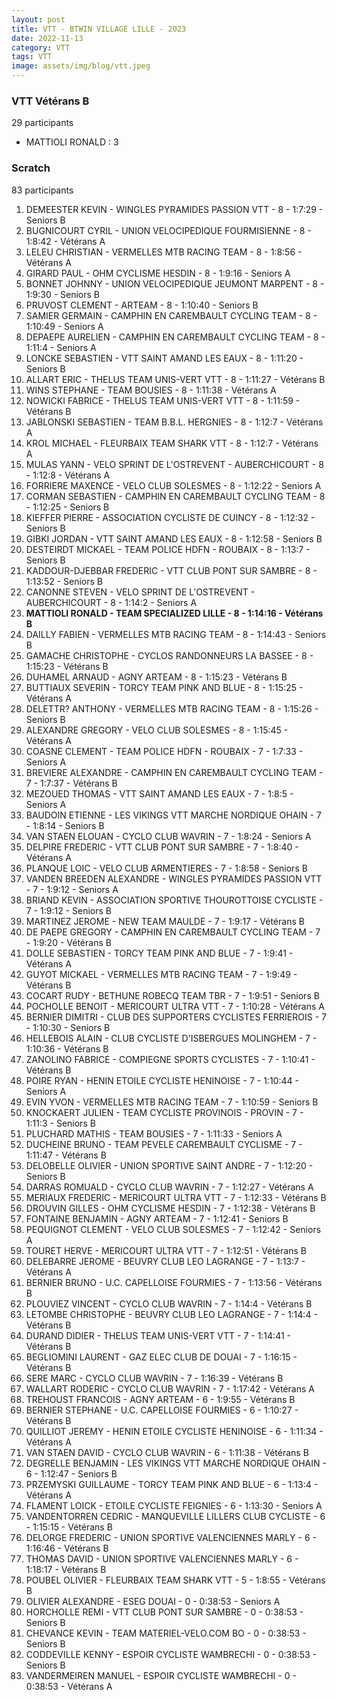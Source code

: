 ```yaml
---
layout: post
title: VTT - BTWIN VILLAGE LILLE - 2023
date: 2022-11-13
category: VTT
tags: VTT
image: assets/img/blog/vtt.jpeg
---
```


### VTT Vétérans B
29 participants
- MATTIOLI RONALD : 3

### Scratch
83 participants
1. DEMEESTER KEVIN - WINGLES PYRAMIDES PASSION VTT - 8 - 1:7:29 - Seniors B
2. BUGNICOURT CYRIL - UNION VELOCIPEDIQUE FOURMISIENNE - 8 - 1:8:42 - Vétérans A
3. LELEU CHRISTIAN - VERMELLES MTB RACING TEAM - 8 - 1:8:56 - Vétérans A
4. GIRARD PAUL - OHM CYCLISME HESDIN - 8 - 1:9:16 - Seniors A
5. BONNET JOHNNY - UNION VELOCIPEDIQUE JEUMONT MARPENT - 8 - 1:9:30 - Seniors B
6. PRUVOST CLEMENT - ARTEAM - 8 - 1:10:40 - Seniors B
7. SAMIER GERMAIN - CAMPHIN EN CAREMBAULT CYCLING TEAM - 8 - 1:10:49 - Seniors A
8. DEPAEPE AURELIEN - CAMPHIN EN CAREMBAULT CYCLING TEAM - 8 - 1:11:4 - Seniors A
9. LONCKE SEBASTIEN - VTT SAINT AMAND LES EAUX - 8 - 1:11:20 - Seniors B
10. ALLART ERIC - THELUS TEAM UNIS-VERT VTT - 8 - 1:11:27 - Vétérans B
11. WINS STEPHANE - TEAM BOUSIES - 8 - 1:11:38 - Vétérans A
12. NOWICKI FABRICE - THELUS TEAM UNIS-VERT VTT - 8 - 1:11:59 - Vétérans B
13. JABLONSKI SEBASTIEN - TEAM B.B.L. HERGNIES - 8 - 1:12:7 - Vétérans A
14. KROL MICHAEL - FLEURBAIX TEAM SHARK VTT - 8 - 1:12:7 - Vétérans A
15. MULAS YANN - VELO SPRINT DE L'OSTREVENT - AUBERCHICOURT - 8 - 1:12:8 - Vétérans A
16. FORRIERE MAXENCE - VELO CLUB SOLESMES - 8 - 1:12:22 - Seniors A
17. CORMAN SEBASTIEN - CAMPHIN EN CAREMBAULT CYCLING TEAM - 8 - 1:12:25 - Seniors B
18. KIEFFER PIERRE - ASSOCIATION CYCLISTE DE CUINCY - 8 - 1:12:32 - Seniors B
19. GIBKI JORDAN - VTT SAINT AMAND LES EAUX - 8 - 1:12:58 - Seniors B
20. DESTEIRDT MICKAEL - TEAM POLICE HDFN - ROUBAIX - 8 - 1:13:7 - Seniors B
21. KADDOUR-DJEBBAR FREDERIC - VTT  CLUB PONT SUR SAMBRE - 8 - 1:13:52 - Seniors B
22. CANONNE STEVEN - VELO SPRINT DE L'OSTREVENT - AUBERCHICOURT - 8 - 1:14:2 - Seniors A
23. **MATTIOLI RONALD - TEAM SPECIALIZED LILLE - 8 - 1:14:16 - Vétérans B**
24. DAILLY FABIEN - VERMELLES MTB RACING TEAM - 8 - 1:14:43 - Seniors B
25. GAMACHE CHRISTOPHE - CYCLOS RANDONNEURS LA BASSEE - 8 - 1:15:23 - Vétérans B
26. DUHAMEL ARNAUD - AGNY ARTEAM - 8 - 1:15:23 - Vétérans B
27. BUTTIAUX SEVERIN - TORCY TEAM PINK AND BLUE - 8 - 1:15:25 - Vétérans A
28. DELETTR? ANTHONY - VERMELLES MTB RACING TEAM - 8 - 1:15:26 - Seniors B
29. ALEXANDRE GREGORY - VELO CLUB SOLESMES - 8 - 1:15:45 - Vétérans A
30. COASNE CLEMENT - TEAM POLICE HDFN - ROUBAIX - 7 - 1:7:33 - Seniors A
31. BREVIERE ALEXANDRE - CAMPHIN EN CAREMBAULT CYCLING TEAM - 7 - 1:7:37 - Vétérans B
32. MEZOUED THOMAS - VTT SAINT AMAND LES EAUX - 7 - 1:8:5 - Seniors A
33. BAUDOIN ETIENNE - LES VIKINGS VTT MARCHE NORDIQUE OHAIN - 7 - 1:8:14 - Seniors B
34. VAN STAEN ELOUAN - CYCLO CLUB WAVRIN - 7 - 1:8:24 - Seniors A
35. DELPIRE FREDERIC - VTT  CLUB PONT SUR SAMBRE - 7 - 1:8:40 - Vétérans A
36. PLANQUE LOIC - VELO CLUB ARMENTIERES - 7 - 1:8:58 - Seniors B
37. VANDEN BREEDEN ALEXANDRE - WINGLES PYRAMIDES PASSION VTT - 7 - 1:9:12 - Seniors A
38. BRIAND KEVIN - ASSOCIATION SPORTIVE THOUROTTOISE CYCLISTE - 7 - 1:9:12 - Seniors B
39. MARTINEZ JEROME - NEW TEAM MAULDE - 7 - 1:9:17 - Vétérans B
40. DE PAEPE GREGORY - CAMPHIN EN CAREMBAULT CYCLING TEAM - 7 - 1:9:20 - Vétérans B
41. DOLLE SEBASTIEN - TORCY TEAM PINK AND BLUE - 7 - 1:9:41 - Vétérans A
42. GUYOT MICKAEL - VERMELLES MTB RACING TEAM - 7 - 1:9:49 - Vétérans B
43. COCART RUDY - BETHUNE ROBECQ TEAM TBR - 7 - 1:9:51 - Seniors B
44. POCHOLLE BENOIT - MERICOURT ULTRA VTT - 7 - 1:10:28 - Vétérans A
45. BERNIER DIMITRI - CLUB DES SUPPORTERS CYCLISTES FERRIEROIS - 7 - 1:10:30 - Seniors B
46. HELLEBOIS ALAIN - CLUB CYCLISTE D'ISBERGUES MOLINGHEM - 7 - 1:10:36 - Vétérans B
47. ZANOLINO FABRICE - COMPIEGNE SPORTS CYCLISTES - 7 - 1:10:41 - Vétérans B
48. POIRE RYAN - HENIN ETOILE CYCLISTE HENINOISE - 7 - 1:10:44 - Seniors A
49. EVIN YVON - VERMELLES MTB RACING TEAM - 7 - 1:10:59 - Seniors B
50. KNOCKAERT JULIEN - TEAM CYCLISTE PROVINOIS - PROVIN - 7 - 1:11:3 - Seniors B
51. PLUCHARD MATHIS - TEAM BOUSIES - 7 - 1:11:33 - Seniors A
52. DUCHEINE BRUNO - TEAM PEVELE CAREMBAULT CYCLISME - 7 - 1:11:47 - Vétérans B
53. DELOBELLE OLIVIER - UNION SPORTIVE SAINT ANDRE - 7 - 1:12:20 - Seniors B
54. DARRAS ROMUALD - CYCLO CLUB WAVRIN - 7 - 1:12:27 - Vétérans A
55. MERIAUX FREDERIC - MERICOURT ULTRA VTT - 7 - 1:12:33 - Vétérans B
56. DROUVIN GILLES - OHM CYCLISME HESDIN - 7 - 1:12:38 - Vétérans B
57. FONTAINE BENJAMIN - AGNY ARTEAM - 7 - 1:12:41 - Seniors B
58. PEQUIGNOT CLEMENT - VELO CLUB SOLESMES - 7 - 1:12:42 - Seniors A
59. TOURET HERVE - MERICOURT ULTRA VTT - 7 - 1:12:51 - Vétérans B
60. DELEBARRE JEROME - BEUVRY CLUB LEO LAGRANGE - 7 - 1:13:7 - Vétérans A
61. BERNIER BRUNO - U.C. CAPELLOISE FOURMIES - 7 - 1:13:56 - Vétérans B
62. PLOUVIEZ VINCENT - CYCLO CLUB WAVRIN - 7 - 1:14:4 - Vétérans B
63. LETOMBE CHRISTOPHE - BEUVRY CLUB LEO LAGRANGE - 7 - 1:14:4 - Vétérans B
64. DURAND DIDIER - THELUS TEAM UNIS-VERT VTT - 7 - 1:14:41 - Vétérans B
65. BEGLIOMINI LAURENT - GAZ ELEC CLUB DE DOUAI - 7 - 1:16:15 - Vétérans B
66. SERE MARC - CYCLO CLUB WAVRIN - 7 - 1:16:39 - Vétérans B
67. WALLART RODERIC - CYCLO CLUB WAVRIN - 7 - 1:17:42 - Vétérans A
68. TREHOUST FRANCOIS - AGNY ARTEAM - 6 - 1:9:55 - Vétérans B
69. BERNIER STEPHANE - U.C. CAPELLOISE FOURMIES - 6 - 1:10:27 - Vétérans B
70. QUILLIOT JEREMY - HENIN ETOILE CYCLISTE HENINOISE - 6 - 1:11:34 - Vétérans A
71. VAN STAEN DAVID - CYCLO CLUB WAVRIN - 6 - 1:11:38 - Vétérans B
72. DEGRELLE BENJAMIN - LES VIKINGS VTT MARCHE NORDIQUE OHAIN - 6 - 1:12:47 - Seniors B
73. PRZEMYSKI GUILLAUME - TORCY TEAM PINK AND BLUE - 6 - 1:13:4 - Vétérans A
74. FLAMENT LOICK - ETOILE CYCLISTE FEIGNIES - 6 - 1:13:30 - Seniors A
75. VANDENTORREN CEDRIC - MANQUEVILLE LILLERS CLUB CYCLISTE - 6 - 1:15:15 - Vétérans B
76. DELORGE FREDERIC - UNION SPORTIVE VALENCIENNES MARLY - 6 - 1:16:46 - Vétérans B
77. THOMAS DAVID - UNION SPORTIVE VALENCIENNES MARLY - 6 - 1:18:17 - Vétérans B
78. POUBEL OLIVIER - FLEURBAIX TEAM SHARK VTT - 5 - 1:8:55 - Vétérans B
79. OLIVIER ALEXANDRE - ESEG DOUAI - 0 - 0:38:53 - Seniors A
80. HORCHOLLE REMI - VTT  CLUB PONT SUR SAMBRE - 0 - 0:38:53 - Seniors B
81. CHEVANCE KEVIN - TEAM MATERIEL-VELO.COM BO - 0 - 0:38:53 - Seniors B
82. CODDEVILLE KENNY - ESPOIR CYCLISTE WAMBRECHI - 0 - 0:38:53 - Seniors B
83. VANDERMEIREN MANUEL - ESPOIR CYCLISTE WAMBRECHI - 0 - 0:38:53 - Vétérans A
